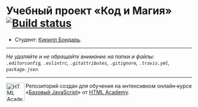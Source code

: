 # Учебный проект «Код и Магия» [![Build status][travis-image]][travis-url]

* Студент: [Кирилл Бондарь](https://up.htmlacademy.ru/javascript/10/user/3467).

---

_Не удаляйте и не обращайте внимание на папки и файлы:_<br>
_`.editorconfig`, `.eslintrc`, `.gitattributes`, `.gitignore`, `.travis.yml`, `package.json`._

---

<a href="https://htmlacademy.ru/intensive/javascript"><img align="left" width="50" height="50" title="HTML Academy" src="https://up.htmlacademy.ru/static/img/intensive/javascript/logo-for-github.svg"></a>

Репозиторий создан для обучения на интенсивном онлайн‑курсе «[Базовый JavaScript](https://htmlacademy.ru/intensive/javascript)» от [HTML Academy](https://htmlacademy.ru).

[travis-image]: https://travis-ci.org/htmlacademy-javascript/3467-code-and-magick.svg?branch=master
[travis-url]: https://travis-ci.org/htmlacademy-javascript/3467-code-and-magick
